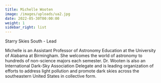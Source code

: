 ```yaml
---
title: Michelle Wooten
image: /images/uploads/ua2.jpg
date: 2022-05-30T00:00:00
weight: 1
sidebar_right: list
---
```

Starry Skies South - Lead

<!-- more -->

Michelle is an Assistant Professor of Astronomy Education at the University of Alabama at Birmingham.  She welcomes the world of astronomy to hundreds of non-science majors each semester.  Dr. Wooten is also an International Dark-Sky Association Delegate and is leading organization of efforts to address light pollution and promote dark skies across the southeastern United States in collective form.